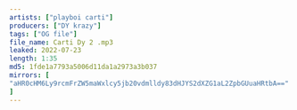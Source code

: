 ```yaml
---
artists: ["playboi carti"]
producers: ["DY krazy"]
tags: ["OG file"]
file_name: Carti Dy 2 .mp3
leaked: 2022-07-23
length: 1:35
md5: 1fde1a7793a5006d11da1a2973a3b037
mirrors: [
"aHR0cHM6Ly9rcmFrZW5maWxlcy5jb20vdmlldy83dHJYS2dXZG1aL2ZpbGUuaHRtbA=="
]
---
```

